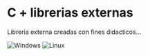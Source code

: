 # C + librerias externas
Libreria externa creadas con fines didacticos...

![Windows](https://raw.githubusercontent.com/RicardoValladares/C-library_code-externo/main/imagenes/windows.png)
![Linux](https://raw.githubusercontent.com/RicardoValladares/C-library_code-externo/main/imagenes/linux.png)
